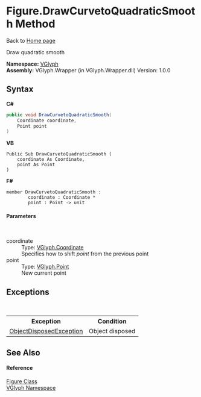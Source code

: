 # Figure.DrawCurvetoQuadraticSmooth Method 
Back to <a href="Home.md">Home page</a> 

Draw quadratic smooth

**Namespace:**&nbsp;<a href="N_VGlyph.md">VGlyph</a><br />**Assembly:**&nbsp;VGlyph.Wrapper (in VGlyph.Wrapper.dll) Version: 1.0.0

## Syntax

**C#**<br />
``` C#
public void DrawCurvetoQuadraticSmooth(
	Coordinate coordinate,
	Point point
)
```

**VB**<br />
``` VB
Public Sub DrawCurvetoQuadraticSmooth ( 
	coordinate As Coordinate,
	point As Point
)
```

**F#**<br />
``` F#
member DrawCurvetoQuadraticSmooth : 
        coordinate : Coordinate * 
        point : Point -> unit 

```


#### Parameters
&nbsp;<dl><dt>coordinate</dt><dd>Type: <a href="T_VGlyph_Coordinate.md">VGlyph.Coordinate</a><br />Specifies how to shift *point* from the previous point</dd><dt>point</dt><dd>Type: <a href="T_VGlyph_Point.md">VGlyph.Point</a><br />New current point</dd></dl>

## Exceptions
&nbsp;<table><tr><th>Exception</th><th>Condition</th></tr><tr><td><a href="http://msdn2.microsoft.com/en-us/library/y31w16ca" target="_blank">ObjectDisposedException</a></td><td>Object disposed</td></tr></table>

## See Also


#### Reference
<a href="T_VGlyph_Figure.md">Figure Class</a><br /><a href="N_VGlyph.md">VGlyph Namespace</a><br />